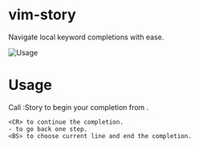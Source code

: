 # vim-story
Navigate local keyword completions with ease.

![Usage](https://i.imgur.com/YMJHRce.gif)

# Usage
Call :Story to begin your completion from <cword>.

```
<CR> to continue the completion.
- to go back one step.
<BS> to choose current line and end the completion.
```
